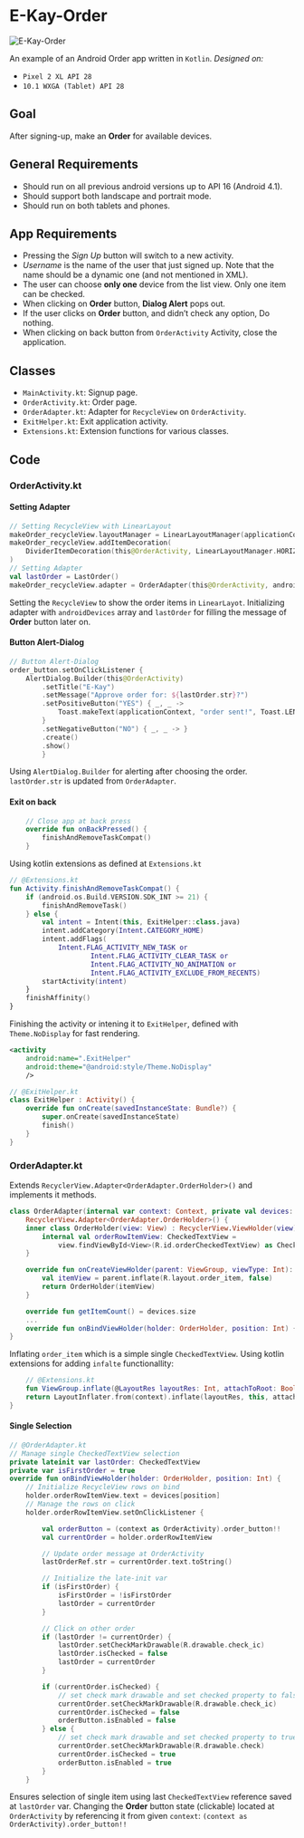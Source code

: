 # E-Kay-Order

![E-Kay-Order](https://media.giphy.com/media/13QRyXpeHxtqdcTWXI/giphy.gif)

An example of an Android Order app written in `Kotlin`.
*Designed on:*

- `Pixel 2 XL API 28`
- `10.1 WXGA (Tablet) API 28`

## Goal

After signing-up, make an **Order** for available devices.

## General Requirements

- Should run on all previous android versions up to API 16 (Android 4.1).
- Should support both landscape and portrait mode.
- Should run on both tablets and phones.

## App Requirements

- Pressing the *Sign Up* button will switch to a new activity.
- *Username* is the name of the user that just signed up. Note that the name should be a dynamic one (and not mentioned in XML).
- The user can choose **only one** device from the list view. Only one item can be checked.
- When clicking on **Order** button, **Dialog Alert** pops out.
- If the user clicks on **Order** button, and didn’t check any option, Do nothing.
- When clicking on back button from `OrderActivity` Activity, close the application.

## Classes

- `MainActivity.kt`: Signup page.
- `OrderActivity.kt`: Order page.
- `OrderAdapter.kt`: Adapter for `RecycleView` on `OrderActivity`.
- `ExitHelper.kt`: Exit application activity.
- `Extensions.kt`: Extension functions for various classes.

## Code

### OrderActivity.kt

#### Setting Adapter

```Kotlin
// Setting RecycleView with LinearLayout
makeOrder_recycleView.layoutManager = LinearLayoutManager(applicationContext)
makeOrder_recycleView.addItemDecoration(
    DividerItemDecoration(this@OrderActivity, LinearLayoutManager.HORIZONTAL)
)
// Setting Adapter
val lastOrder = LastOrder()
makeOrder_recycleView.adapter = OrderAdapter(this@OrderActivity, androidDevices, lastOrder)
```

Setting the `RecycleView` to show the order items in `LinearLayot`.
Initializing adapter with `androidDevices` array and `lastOrder` for filling the message of **Order** button later on.

#### Button Alert-Dialog

```Kotlin
// Button Alert-Dialog
order_button.setOnClickListener {
    AlertDialog.Builder(this@OrderActivity)
        .setTitle("E-Kay")
        .setMessage("Approve order for: ${lastOrder.str}?")
        .setPositiveButton("YES") { _, _ ->
            Toast.makeText(applicationContext, "order sent!", Toast.LENGTH_SHORT).show()
        }
        .setNegativeButton("NO") { _, _ -> }
        .create()
        .show()
        }
```

Using `AlertDialog.Builder` for alerting after choosing the order.
`lastOrder.str` is updated from `OrderAdapter`.

#### Exit on back

```Kotlin
    // Close app at back press
    override fun onBackPressed() {
        finishAndRemoveTaskCompat()
    }
```

Using kotlin extensions as defined at `Extensions.kt`

```Kotlin
// @Extensions.kt
fun Activity.finishAndRemoveTaskCompat() {
    if (android.os.Build.VERSION.SDK_INT >= 21) {
        finishAndRemoveTask()
    } else {
        val intent = Intent(this, ExitHelper::class.java)
        intent.addCategory(Intent.CATEGORY_HOME)
        intent.addFlags(
            Intent.FLAG_ACTIVITY_NEW_TASK or
                    Intent.FLAG_ACTIVITY_CLEAR_TASK or
                    Intent.FLAG_ACTIVITY_NO_ANIMATION or
                    Intent.FLAG_ACTIVITY_EXCLUDE_FROM_RECENTS)
        startActivity(intent)
    }
    finishAffinity()
}
```

Finishing the activity or intening it to `ExitHelper`, defined with `Theme.NoDisplay` for fast rendering.

```xml
<activity
    android:name=".ExitHelper"
    android:theme="@android:style/Theme.NoDisplay"
    />
```

```Kotlin
// @ExitHelper.kt
class ExitHelper : Activity() {
    override fun onCreate(savedInstanceState: Bundle?) {
        super.onCreate(savedInstanceState)
        finish()
    }
}
```

### OrderAdapter.kt

Extends `RecyclerView.Adapter<OrderAdapter.OrderHolder>()` and implements it methods.

```Kotlin
class OrderAdapter(internal var context: Context, private val devices: Array<String>, private val lastOrderRef: OrderActivity.LastOrder) :
    RecyclerView.Adapter<OrderAdapter.OrderHolder>() {
    inner class OrderHolder(view: View) : RecyclerView.ViewHolder(view) {
        internal val orderRowItemView: CheckedTextView =
            view.findViewById<View>(R.id.orderCheckedTextView) as CheckedTextView
    }

    override fun onCreateViewHolder(parent: ViewGroup, viewType: Int): OrderHolder {
        val itemView = parent.inflate(R.layout.order_item, false)
        return OrderHolder(itemView)
    }

    override fun getItemCount() = devices.size
    ...
    override fun onBindViewHolder(holder: OrderHolder, position: Int) { ... }
}
```

Inflating `order_item` which is a simple single `CheckedTextView`.
Using kotlin extensions for adding `infalte` functionallity:

```kotlin
    // @Extensions.kt
    fun ViewGroup.inflate(@LayoutRes layoutRes: Int, attachToRoot: Boolean = false): View {
    return LayoutInflater.from(context).inflate(layoutRes, this, attachToRoot)
}
```

#### Single Selection

```Kotlin
// @OrderAdapter.kt
// Manage single CheckedTextView selection
private lateinit var lastOrder: CheckedTextView
private var isFirstOrder = true
override fun onBindViewHolder(holder: OrderHolder, position: Int) {
    // Initialize RecycleView rows on bind
    holder.orderRowItemView.text = devices[position]
    // Manage the rows on click
    holder.orderRowItemView.setOnClickListener {

        val orderButton = (context as OrderActivity).order_button!!
        val currentOrder = holder.orderRowItemView

        // Update order message at OrderActivity
        lastOrderRef.str = currentOrder.text.toString()

        // Initialize the late-init var
        if (isFirstOrder) {
            isFirstOrder = !isFirstOrder
            lastOrder = currentOrder
        }

        // Click on other order
        if (lastOrder != currentOrder) {
            lastOrder.setCheckMarkDrawable(R.drawable.check_ic)
            lastOrder.isChecked = false
            lastOrder = currentOrder
        }

        if (currentOrder.isChecked) {
            // set check mark drawable and set checked property to false
            currentOrder.setCheckMarkDrawable(R.drawable.check_ic)
            currentOrder.isChecked = false
            orderButton.isEnabled = false
        } else {
            // set check mark drawable and set checked property to true
            currentOrder.setCheckMarkDrawable(R.drawable.check)
            currentOrder.isChecked = true
            orderButton.isEnabled = true
        }
    }
```

Ensures selection of single item using last `CheckedTextView` reference saved at `lastOrder` var.
Changing the **Order** button state (clickable) located at `OrderActivity` by referencing it from given `context`:
`(context as OrderActivity).order_button!!`
